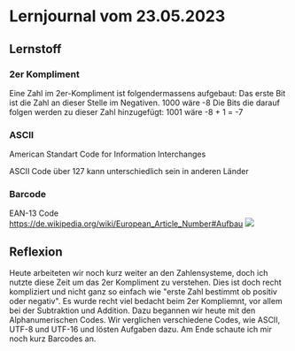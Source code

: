 # Lernjournal vom 23.05.2023

## Lernstoff

### 2er Kompliment
Eine Zahl im 2er-Kompliment ist folgendermassens aufgebaut:
Das erste Bit ist die Zahl an dieser Stelle im Negativen.
1000 wäre -8
Die Bits die darauf folgen werden zu dieser Zahl hinzugefügt:
1001 wäre -8 + 1 = -7

### ASCII
American Standart Code for Information Interchanges

ASCII Code über 127 kann unterschiedlich sein in anderen Länder

### Barcode
EAN-13 Code
https://de.wikipedia.org/wiki/European_Article_Number#Aufbau
![](https://upload.wikimedia.org/wikipedia/commons/8/8e/EAN_Strichcode_Werte_Zeichensaetze.png)

## Reflexion
Heute arbeiteten wir noch kurz weiter an den Zahlensysteme, doch ich nutzte diese Zeit um das 2er Kompliment zu verstehen. Dies ist doch recht kompliziert und nicht ganz so einfach wie "erste Zahl bestimmt ob positiv oder negativ". Es wurde recht viel bedacht beim 2er Kompliemnt, vor allem bei der Subtraktion und Addition.
Dazu begannen wir heute mit den Alphanumerischen Codes. Wir verglichen verschiedene Codes, wie ASCII, UTF-8 und UTF-16 und lösten Aufgaben dazu. Am Ende schaute ich mir noch kurz Barcodes an.